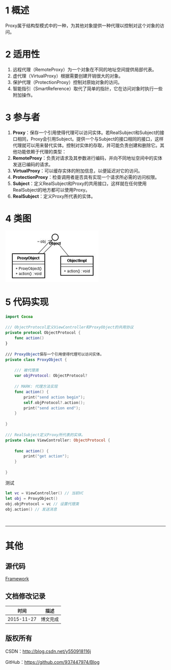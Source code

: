 # 1 概述

Proxy属于结构型模式中的一种，为其他对象提供一种代理以控制对这个对象的访问。

# 2 适用性

1. 远程代理（RemoteProxy）为一个对象在不同的地址空间提供局部代表。
2. 虚代理（VirtualProxy）根据需要创建开销很大的对象。
3. 保护代理（ProtectionProxy）控制对原始对象的访问。
4. 智能指引（SmartReference）取代了简单的指针，它在访问对象时执行一些附加操作。

# 3 参与者

1. **Proxy**：保存一个引用使得代理可以访问实体。若RealSubject和Subject的接口相同，Proxy会引用Subject。提供一个与Subject的接口相同的接口，这样代理就可以用来替代实体。控制对实体的存取，并可能负责创建和删除它。其他功能依赖于代理的类型：
2. **RemoteProxy**：负责对请求及其参数进行编码，并向不同地址空间中的实体发送已编码的请求。
3. **VirtualProxy**：可以缓存实体的附加信息，以便延迟对它的访问。
4. **ProtectionProxy**：检查调用者是否具有实现一个请求所必需的访问权限。
5. **Subject**：定义RealSubject和Proxy的共用接口，这样就在任何使用RealSubject的地方都可以使用Proxy。
6. **RealSubject**：定义Proxy所代表的实体。

# 4 类图

![](https://raw.githubusercontent.com/937447974/Blog/master/Resources/2015112712.png)

# 5 代码实现

```swift
import Cocoa

/// ObjectProtocol定义ViewController和ProxyObject的共用协议
private protocol ObjectProtocol {
    func action()
}

/// ProxyObject保存一个引用使得代理可以访问实体。
private class ProxyObject {
    
    /// 被代理类
    var objProtocol: ObjectProtocol?
    
    // MARK: 代理方法实现
    func action() {
        print("send action begin");
        self.objProtocol?.action();
        print("send action end");
    }
    
}

/// RealSubject定义Proxy所代表的实体。
private class ViewController: ObjectProtocol {
    
    func action() {
        print("get action");
    }
    
}
```

测试

```swift
let vc = ViewController() // 当前VC
let obj = ProxyObject()
obj.objProtocol = vc // 设置代理类
obj.action() // 发送消息
```

&#160;

----------

# 其他

## 源代码

[Framework](https://github.com/937447974/Framework)

## 文档修改记录

| 时间 | 描述 |
| ---- | ---- |
| 2015-11-27 | 博文完成 |

## 版权所有

CSDN：http://blog.csdn.net/y550918116j

GitHub：https://github.com/937447974/Blog
